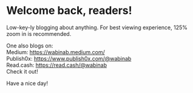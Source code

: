 # Welcome back, readers! 

Low-key-ly blogging about anything. For best viewing experience, 125% zoom in is recommended. 

One also blogs on:  
Medium: https://wabinab.medium.com/  
Publish0x: https://www.publish0x.com/@wabinab  
Read.cash: https://read.cash/@wabinab  
Check it out! 

Have a nice day! 

